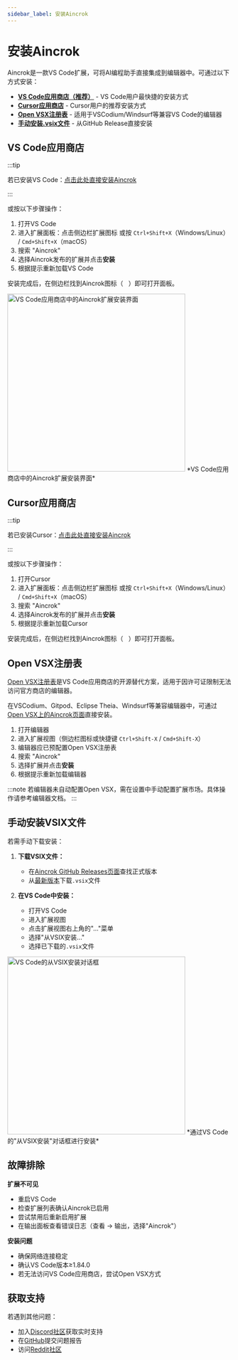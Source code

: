 ```yaml
---
sidebar_label: 安装Aincrok
---
```


# 安装Aincrok

Aincrok是一款VS Code扩展，可将AI编程助手直接集成到编辑器中。可通过以下方式安装：

- [**VS Code应用商店（推荐）**](#vs-code-marketplace) - VS Code用户最快捷的安装方式
- [**Cursor应用商店**](#cursor-marketplace) - Cursor用户的推荐安装方式
- [**Open VSX注册表**](#open-vsx-registry) - 适用于VSCodium/Windsurf等兼容VS Code的编辑器
- [**手动安装.vsix文件**](#manual-installation-from-vsix) - 从GitHub Release直接安装

## VS Code应用商店

:::tip

若已安装VS Code：[点击此处直接安装Aincrok](vscode:extension/aincrok.aincrok)

:::

或按以下步骤操作：

1. 打开VS Code
2. 进入扩展面板：点击侧边栏扩展图标 或按 `Ctrl+Shift+X`（Windows/Linux） / `Cmd+Shift+X`（macOS）
3. 搜索 "Aincrok"
4. 选择Aincrok发布的扩展并点击**安装**
5. 根据提示重新加载VS Code

安装完成后，在侧边栏找到Aincrok图标（<img src="/docs/img/aincrok-icon.svg" width="12" />）即可打开面板。

<img src="/docs/img/installing/installing.png" alt="VS Code应用商店中的Aincrok扩展安装界面" width="400" />
*VS Code应用商店中的Aincrok扩展安装界面*

## Cursor应用商店

:::tip

若已安装Cursor：[点击此处直接安装Aincrok](cursor:extension/aincrok.aincrok)

:::

或按以下步骤操作：

1. 打开Cursor
2. 进入扩展面板：点击侧边栏扩展图标 或按 `Ctrl+Shift+X`（Windows/Linux） / `Cmd+Shift+X`（macOS）
3. 搜索 "Aincrok"
4. 选择Aincrok发布的扩展并点击**安装**
5. 根据提示重新加载Cursor

安装完成后，在侧边栏找到Aincrok图标（<img src="/docs/img/aincrok-icon.svg" width="12" />）即可打开面板。

## Open VSX注册表

[Open VSX注册表](https://open-vsx.org/)是VS Code应用商店的开源替代方案，适用于因许可证限制无法访问官方商店的编辑器。

在VSCodium、Gitpod、Eclipse Theia、Windsurf等兼容编辑器中，可通过[Open VSX上的Aincrok页面](https://open-vsx.org/extension/kilocode/Aincrok)直接安装。

1. 打开编辑器
2. 进入扩展视图（侧边栏图标或快捷键 `Ctrl+Shift-X` / `Cmd+Shift-X`）
3. 编辑器应已预配置Open VSX注册表
4. 搜索 "Aincrok"
5. 选择扩展并点击**安装**
6. 根据提示重新加载编辑器

:::note
若编辑器未自动配置Open VSX，需在设置中手动配置扩展市场。具体操作请参考编辑器文档。
:::

## 手动安装VSIX文件

若需手动下载安装：

1. **下载VSIX文件：**

    - 在[Aincrok GitHub Releases页面](https://github.com/aincrok/kilocode/releases)查找正式版本
    - 从[最新版本](https://github.com/aincrok/kilocode/releases/latest)下载`.vsix`文件

2. **在VS Code中安装：**
    - 打开VS Code
    - 进入扩展视图
    - 点击扩展视图右上角的"..."菜单
    - 选择"从VSIX安装..."
    - 选择已下载的`.vsix`文件

<img src="/docs/img/installing/installing-2.png" alt="VS Code的从VSIX安装对话框" width="400" />
*通过VS Code的"从VSIX安装"对话框进行安装*

## 故障排除

**扩展不可见**

- 重启VS Code
- 检查扩展列表确认Aincrok已启用
- 尝试禁用后重新启用扩展
- 在输出面板查看错误日志（查看 → 输出，选择"Aincrok"）

**安装问题**

- 确保网络连接稳定
- 确认VS Code版本≥1.84.0
- 若无法访问VS Code应用商店，尝试Open VSX方式

## 获取支持

若遇到其他问题：

- 加入[Discord社区](https://aincrok.dev/discord)获取实时支持
- 在[GitHub](https://github.com/aincrok/kilocode/issues)提交问题报告
- 访问[Reddit社区](https://www.reddit.com/r/Aincrok)
